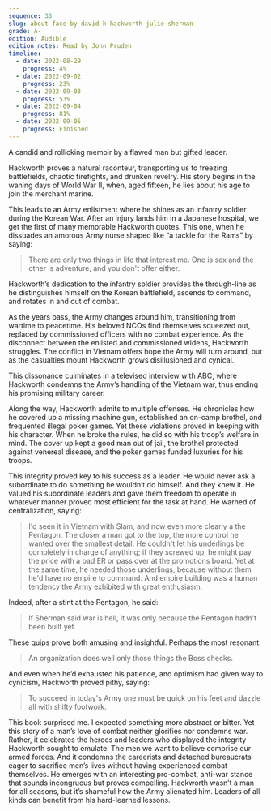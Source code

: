 ```yaml
---
sequence: 33
slug: about-face-by-david-h-hackworth-julie-sherman
grade: A-
edition: Audible
edition_notes: Read by John Pruden
timeline:
  - date: 2022-08-29
    progress: 4%
  - date: 2022-09-02
    progress: 23%
  - date: 2022-09-03
    progress: 53%
  - date: 2022-09-04
    progress: 81%
  - date: 2022-09-05
    progress: Finished
---
```


A candid and rollicking memoir by a flawed man but gifted leader.

<!-- end -->

Hackworth proves a natural raconteur, transporting us to freezing battlefields, chaotic firefights, and drunken revelry. His story begins in the waning days of World War II, when, aged fifteen, he lies about his age to join the merchant marine.

This leads to an Army enlistment where he shines as an infantry soldier during the Korean War. After an injury lands him in a Japanese hospital, we get the first of many memorable Hackworth quotes. This one, when he dissuades an amorous Army nurse shaped like “a tackle for the Rams” by saying:

> There are only two things in life that interest me. One is sex and the other is adventure, and you don't offer either.

Hackworth’s dedication to the infantry soldier provides the through-line as he distinguishes himself on the Korean battlefield, ascends to command, and rotates in and out of combat.

As the years pass, the Army changes around him, transitioning from wartime to peacetime. His beloved NCOs find themselves squeezed out, replaced by commissioned officers with no combat experience. As the disconnect between the enlisted and commissioned widens, Hackworth struggles. The conflict in Vietnam offers hope the Army will turn around, but as the casualties mount Hackworth grows disillusioned and cynical.

This dissonance culminates in a televised interview with ABC, where Hackworth condemns the Army’s handling of the Vietnam war, thus ending his promising military career.

Along the way, Hackworth admits to multiple offenses. He chronicles how he covered up a missing machine gun, established an on-camp brothel, and frequented illegal poker games. Yet these violations proved in keeping with his character. When he broke the rules, he did so with his troop’s welfare in mind. The cover up kept a good man out of jail, the brothel protected against venereal disease, and the poker games funded luxuries for his troops.

This integrity proved key to his success as a leader. He would never ask a subordinate to do something he wouldn’t do himself. And they knew it. He valued his subordinate leaders and gave them freedom to operate in whatever manner proved most efficient for the task at hand. He warned of centralization, saying:

> I'd seen it in Vietnam with Slam, and now even more clearly a the Pentagon. The closer a man got to the top, the more control he wanted over the smallest detail. He couldn't let his underlings be completely in charge of anything; if they screwed up, he might pay the price with a bad ER or pass over at the promotions board. Yet at the same time, he needed those underlings, because without them he'd have no empire to command. And empire building was a human tendency the Army exhibited with great enthusiasm.

Indeed, after a stint at the Pentagon, he said:

> If Sherman said war is hell, it was only because the Pentagon hadn't been built yet.

These quips prove both amusing and insightful. Perhaps the most resonant:

> An organization does well only those things the Boss checks.

And even when he’d exhausted his patience, and optimism had given way to cynicism, Hackworth proved pithy, saying:

> To succeed in today's Army one must be quick on his feet and dazzle all with shifty footwork.

This book surprised me. I expected something more abstract or bitter. Yet this story of a man’s love of combat neither glorifies nor condemns war. Rather, it celebrates the heroes and leaders who displayed the integrity Hackworth sought to emulate. The men we want to believe comprise our armed forces. And it condemns the careerists and detached bureaucrats eager to sacrifice men’s lives without having experienced combat themselves. He emerges with an interesting pro-combat, anti-war stance that sounds incongruous but proves compelling. Hackworth wasn’t a man for all seasons, but it’s shameful how the Army alienated him. Leaders of all kinds can benefit from his hard-learned lessons.
